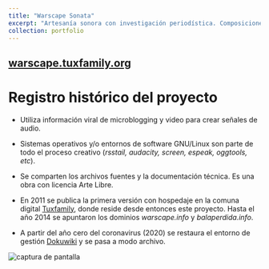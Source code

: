 ```yaml
---
title: "Warscape Sonata"
excerpt: "Artesanía sonora con investigación periodística. Composiciones de paisaje sonoro y acciones multimedia sobre la narcoguerra en México.<br/><img src='/io/images/wsban01.png'>"
collection: portfolio
---
```


## [warscape.tuxfamily.org](https://warscape.tuxfamily.org)


# Registro histórico del proyecto

 - Utiliza información viral de microblogging y video para crear señales de audio.

 - Sistemas operativos y/o entornos de software GNU/Linux son parte de todo el proceso creativo (_rsstail, audacity, screen, espeak, oggtools, etc_).

 - Se comparten los archivos fuentes y la documentación técnica. Es una obra con licencia Arte Libre.

 - En 2011 se publica la primera versión con hospedaje en la comuna digital [Tuxfamily](https://tuxfamily.org), donde reside  desde entonces este proyecto. Hasta el año 2014 se apuntaron los dominios _warscape.info_ y _balaperdida.info_.

 - A partir del año cero del coronavirus (2020) se restaura el entorno de gestión [Dokuwiki](https://dokuwiki.org) y se pasa a modo archivo.
 
<img src='/io/images/ws-dw_2020.png' alt='captura de pantalla'>

